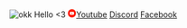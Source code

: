 ![okk](https://github.com/zijipia/Zi/assets/104454302/0ac32328-ddee-4424-bfcf-226122d7bf20)
Hello <3 [<img src="./Assets/ok2.gif" width="15"/>](./Assets/ok2.gif)[Youtube](https://www.youtube.com/@ZijiNightcore) [Discord](https://discord.com/invite/zaskhD7PTW) [Facebook](https://www.facebook.com/Ziji.Pia)
